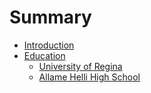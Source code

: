 # Summary

* [Introduction](README.md)
* [Education](education/README.md)
  * [University of Regina](education/README.md#university-of-regina)
  * [Allame Helli High School](education/README.md#allame-helli-high-school)
